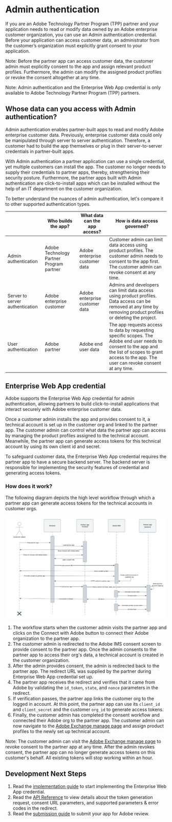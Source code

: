 # Admin authentication

If you are an Adobe Technology Partner Program (TPP) partner and your application needs to read or modify data owned by an Adobe enterprise customer organization, you can use an Admin authentication credential. Before your application can access customer data, an administrator from the customer’s organization must explicitly grant consent to your application.

Note: Before the partner app can access customer data, the customer admin must explicitly consent to the app and assign relevant product profiles. Furthermore, the admin can modify the assigned product profiles or revoke the consent altogether at any time.

<InlineAlert slots="text"/>

Note: Admin authentication and the Enterprise Web App credential is only available to Adobe Technology Partner Program (TPP) partners.


## Whose data can you access with Admin authentication?

Admin authentication enables partner-built apps to read and modify Adobe enterprise customer data. Previously, enterprise customer data could only be manipulated through server to server authentication. Therefore, a customer had to build the app themselves or plug in their server-to-server credentials in partner-built apps. 

With Admin authentication a partner application can use a single credential, yet multiple customers can install the app. The customer no longer needs to supply their credentials to partner apps, thereby, strengthening their security posture. Furthermore, the partner apps built with Admin authentication are click-to-install apps which can be installed without the help of an IT department on the customer organization.

To better understand the nuances of admin authentication, let's compare it to other supported authentication types.

|                                 | Who builds the app?              | What data can the app access?  | How is data access governed?                                                                                                                                                      |
|---------------------------------|----------------------------------|--------------------------------|-----------------------------------------------------------------------------------------------------------------------------------------------------------------------------------|
| Admin authentication            | Adobe Technology Partner Program partner | Adobe enterprise customer data | Customer admin can limit data access using product profiles. The customer admin needs to consent to the app first. The customer admin can revoke consent at any time.             |
| Server to server authentication | Adobe enterprise customer        | Adobe enterprise customer data | Admins and developers can limit data access using product profiles. Data access can be removed at any time by removing product profiles or deleting the project.               |
| User authentication             | Adobe partner                    | Adobe end user data            | The app requests access to data by requesting specific scopes. The Adobe end user needs to consent to the app and the list of scopes to grant access to the app. The user can revoke consent at any time. |


## Enterprise Web App credential

Adobe supports the Enterprise Web App credential for admin authentication, allowing partners to build click-to-install applications that interact securely with Adobe enterprise customer data.

Once a customer admin installs the app and provides consent to it, a technical account is set up in the customer org and linked to the partner app. The customer admin can control what data the partner app can access by managing the product profiles assigned to the technical account. Meanwhile, the partner app can generate access tokens for this technical account by using its own client id and secret.

To safeguard customer data, the Enterprise Web App credential requires the partner app to have a secure backend server. The backend server is responsible for implementing the security features of credential and generating access tokens.

### How does it work?

The following diagram depicts the high level workflow through which a partner app can generate access tokens for the technical accounts in customer orgs.

![](../../../images/enterprise-web-app-generate-access-token-uml.png)

1. The workflow starts when the customer admin visits the partner app and clicks on the Connect with Adobe button to connect their Adobe organization to the partner app.
2. The customer admin is redirected to the Adobe IMS consent screen to provide consent to the partner app. Once the admin consents to the partner app to access their org's data, a technical account is created in the customer organization.
3. After the admin provides consent, the admin is redirected back to the partner app. The redirect URL was supplied by the partner during Enterprise Web App credential set up. 
4. The partner app receives the redirect and verifies that it came from Adobe by validating the `id_token`, `state`, and `nonce` parameters in the redirect. 
5. If verification passes, the partner app links the customer org to the logged in account. At this point, the partner app can use its `client_id` and `client_secret` and the customer `org_id` to generate access tokens.
6. Finally, the customer admin has completed the consent workflow and connected their Adobe org to the partner app. The customer admin can now navigate to the [Adobe Exchange manage page](https://exchange.adobe.com/manage) and assign product profiles to the newly set up technical account.

<InlineAlert slots="text"/>

Note: The customer admin can visit the [Adobe Exchange manage page](https://exchange.adobe.com/manage) to revoke consent to the partner app at any time. After the admin revokes consent, the partner app can no longer generate access tokens on this customer's behalf. All existing tokens will stop working within an hour.


## Development Next Steps

1. Read the [implementation guide](implementation.md) to start implementing the Enterprise Web App credential.
2. Read the [API Reference](ims.md) to view details about the token generation request, consent URL parameters, and supported parameters & error codes in the redirect.
3. Read the [submission guide](https://www.adobe.com/go/dd_ExperienceCloud_Submissions) to submit your app for Adobe review.